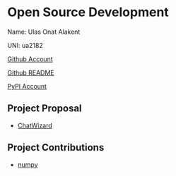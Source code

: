 # Open Source Development

Name: Ulas Onat Alakent

UNI: ua2182

[Github Account](https://github.com/ulasonat)

[Github README](https://github.com/ulasonat/ulasonat/blob/main/README.md)

[PyPI Account](https://pypi.org/user/ulasonat/)

## Project Proposal

- [ChatWizard](../projects/python/chatwizard.md)

## Project Contributions

- [numpy](../projects/python/numpy.md)

